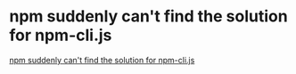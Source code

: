 # npm suddenly can't find the solution for npm-cli.js
[npm suddenly can't find the solution for npm-cli.js](https://aiwithcloud.com/2022/09/19/npm_suddenly_cant_find_the_solution_for_npm_cli-js/)